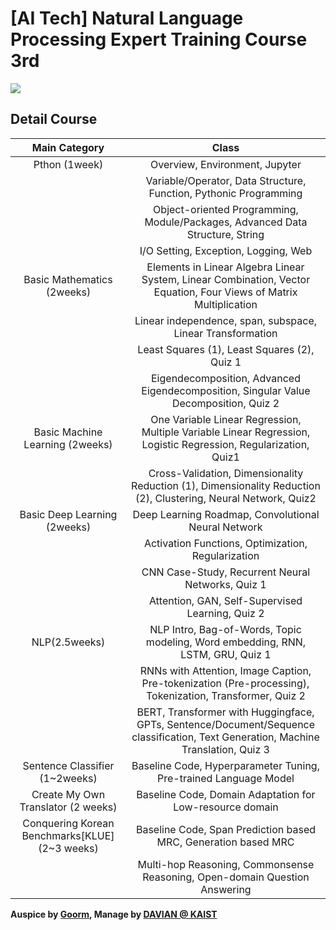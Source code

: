 # [AI Tech] Natural Language Processing Expert Training Course 3rd
<a href="https://goorm.notion.site/AI-3-6d6ba08dc1544d20b8c0846da82c63d5"><img src="https://img.shields.io/badge/NOTICE BOARD-LINK-orange?style=for-the-badge"></a>
## Detail Course
Main Category|Class|
|:---:|:---:|
|Pthon (1week)| Overview, Environment, Jupyter|
||Variable/Operator, Data Structure, Function, Pythonic Programming|
||Object-oriented Programming, Module/Packages, Advanced Data Structure, String|
||I/O Setting, Exception, Logging, Web|
|Basic Mathematics (2weeks)|Elements in Linear Algebra Linear System, Linear Combination, Vector Equation, Four Views of Matrix Multiplication|
||Linear independence, span, subspace, Linear Transformation|
||Least Squares (1), Least Squares (2), Quiz 1|
||Eigendecomposition, Advanced Eigendecomposition, Singular Value Decomposition, Quiz 2|
|Basic Machine Learning (2weeks)|One Variable Linear Regression, Multiple Variable Linear Regression, Logistic Regression, Regularization, Quiz1|
||Cross-Validation, Dimensionality Reduction (1), Dimensionality Reduction (2), Clustering, Neural Network, Quiz2|
|Basic Deep Learning (2weeks)|Deep Learning Roadmap, Convolutional Neural Network|
||Activation Functions, Optimization, Regularization|
||CNN Case-Study, Recurrent Neural Networks, Quiz 1|
||Attention, GAN, Self-Supervised Learning, Quiz 2|
|NLP(2.5weeks)|NLP Intro, Bag-of-Words, Topic modeling, Word embedding, RNN, LSTM, GRU, Quiz 1|
||RNNs with Attention, Image Caption, Pre-tokenization (Pre-processing), Tokenization, Transformer, Quiz 2|
||BERT, Transformer with Huggingface, GPTs, Sentence/Document/Sequence classification, Text Generation, Machine Translation, Quiz 3|
|Sentence  Classifier (1~2weeks)|Baseline Code, Hyperparameter Tuning, Pre-trained Language Model|
|Create My Own Translator (2 weeks)|Baseline Code, Domain Adaptation for Low-resource domain|
|Conquering Korean Benchmarks[KLUE](2~3 weeks)|Baseline Code, Span Prediction based MRC, Generation based MRC|
||Multi-hop Reasoning, Commonsense Reasoning, Open-domain Question Answering|

<b> Auspice by <a href = "https://www.goorm.io/">Goorm</a>, Manage by <a href = "https://sites.google.com/site/jaegulchoo/">DAVIAN @ KAIST</a> </b>
